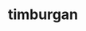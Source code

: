 ---
title: timburgan
github: https://github.com/timburgan
mode: dark
transition: 3s
archetype:
- Game
---